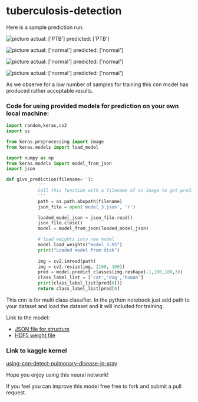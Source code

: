 # tuberculosis-detection

Here is a sample prediction run:

![picture](https://www.kaggleusercontent.com/kf/15272869/eyJhbGciOiJkaXIiLCJlbmMiOiJBMTI4Q0JDLUhTMjU2In0..4R8LpY9CCy2mQZ-JFwms9g.Mva0w43IohVN6ETmD5B2dwpBwz0A4U4yy7oA2MooUBmtkqqs8I4zVSKpejuYYWO4dwFZ_s-rcVxIpknGMMOUmIcfruWyaAnhupC6LAQcjyLMTRkPxiIquXIMVl81S_--J2BINunpVoQyDGdCBItwW1LZ3T-wrEuLf11hx-oBgZApUoBm9S_J4ph-3xv4Y97V.MzHxtnP_lQkSb0MDDMxDfQ/__results___files/__results___22_0.png)
actual: ['PTB']
predicted: ['PTB']

![picture](https://www.kaggleusercontent.com/kf/15272869/eyJhbGciOiJkaXIiLCJlbmMiOiJBMTI4Q0JDLUhTMjU2In0..4R8LpY9CCy2mQZ-JFwms9g.Mva0w43IohVN6ETmD5B2dwpBwz0A4U4yy7oA2MooUBmtkqqs8I4zVSKpejuYYWO4dwFZ_s-rcVxIpknGMMOUmIcfruWyaAnhupC6LAQcjyLMTRkPxiIquXIMVl81S_--J2BINunpVoQyDGdCBItwW1LZ3T-wrEuLf11hx-oBgZApUoBm9S_J4ph-3xv4Y97V.MzHxtnP_lQkSb0MDDMxDfQ/__results___files/__results___22_2.png)
actual: ['normal']
predicted: ['normal']

![picture](https://www.kaggleusercontent.com/kf/15272869/eyJhbGciOiJkaXIiLCJlbmMiOiJBMTI4Q0JDLUhTMjU2In0..4R8LpY9CCy2mQZ-JFwms9g.Mva0w43IohVN6ETmD5B2dwpBwz0A4U4yy7oA2MooUBmtkqqs8I4zVSKpejuYYWO4dwFZ_s-rcVxIpknGMMOUmIcfruWyaAnhupC6LAQcjyLMTRkPxiIquXIMVl81S_--J2BINunpVoQyDGdCBItwW1LZ3T-wrEuLf11hx-oBgZApUoBm9S_J4ph-3xv4Y97V.MzHxtnP_lQkSb0MDDMxDfQ/__results___files/__results___22_4.png)
actual: ['normal']
predicted: ['normal']

![picture](https://www.kaggleusercontent.com/kf/15272869/eyJhbGciOiJkaXIiLCJlbmMiOiJBMTI4Q0JDLUhTMjU2In0..4R8LpY9CCy2mQZ-JFwms9g.Mva0w43IohVN6ETmD5B2dwpBwz0A4U4yy7oA2MooUBmtkqqs8I4zVSKpejuYYWO4dwFZ_s-rcVxIpknGMMOUmIcfruWyaAnhupC6LAQcjyLMTRkPxiIquXIMVl81S_--J2BINunpVoQyDGdCBItwW1LZ3T-wrEuLf11hx-oBgZApUoBm9S_J4ph-3xv4Y97V.MzHxtnP_lQkSb0MDDMxDfQ/__results___files/__results___22_6.png)
actual: ['normal']
predicted: ['normal']



As we observe for a low number of samples for training this cnn model has produced rather acceptable results.

### Code for using provided models for prediction on your own local machine:

```python
import random,keras,cv2
import os

from keras.preprocessing import image
from keras.models import load_model

import numpy as np
from keras.models import model_from_json
import json

def give_prediction(filename=''):
            '''
            Call this function with a filename of an image to get predictions
            '''
            path = os.path.abspath(filename)
            json_file = open('model_3.json', 'r')

            loaded_model_json = json_file.read()
            json_file.close()
            model = model_from_json(loaded_model_json)

            # load weights into new model
            model.load_weights("model_3.h5")
            print("Loaded model from disk")
            
            img = cv2.imread(path)
            img = cv2.resize(img, (100, 100))
            pred = model.predict_classes(img.reshape(-1,100,100,3))
            class_label_list = ['cat','dog','human']
            print(class_label_list[pred[0]])
            return class_label_list[pred[0]
```
This cnn is for multi class classifier. In the python notebook just add path to your dataset and load the dataset and it will included for training.

Link to the model:
* [JSON file for structure](https://www.kaggleusercontent.com/kf/15272869/eyJhbGciOiJkaXIiLCJlbmMiOiJBMTI4Q0JDLUhTMjU2In0..afS-yIKHXbR17TQw8C2Xcg.uXt5b59MtI43LHYyynQ6x4ySQzz-uytzcqb6tl8kwIG-HGQlTrcEYm5G4b4a32PNag-Px0ZjC63l-SrFeX23KvtsOfXS0lv-hYH0Ek4KPRhp0-mrTr7EGT3P4rVYzX65hXnxXD1MOGUEw9PbJwA5mcWYtPhK4GexH3o1YAHaD-Ce8Q0pKs2J4FEVmhizvEmn.GsLLjqvpck6hnSZlfBDuEA/model_4.json)
* [HDF5 weight file](https://www.kaggleusercontent.com/kf/15272869/eyJhbGciOiJkaXIiLCJlbmMiOiJBMTI4Q0JDLUhTMjU2In0..62CwKxV8pAxpUvpsAcH4yQ.OsFfSDKPw1Lc5cQyfwzJ-RXvMFgIAYAAYI_mIWLQ1nNvHEB-brIJz2rgVCAhHkQxn0pgcj-PlY6Mk0WXkC387eZhXhqdQaaYLP-s7Gm3lpyFT7GdbQ86Q0oMvF8n9nhZsCfIU8fAPwqwASCNzoHZPWOm-BDDnRsKov53mA1E-6FT_NVt0WMn8FOH8dXu87hE.cOlthE4W36oEAbxQ8Ds4OA/model_4.h5)

### Link to kaggle kernel

[using-cnn-detect-pulmonary-disease-in-xray](https://www.kaggle.com/subratasarkar32/using-cnn-detect-pulmonary-disease-in-xray/)

Hope you enjoy using this neural network!

If you feel you can improve this model free free to fork and submit a pull request.
